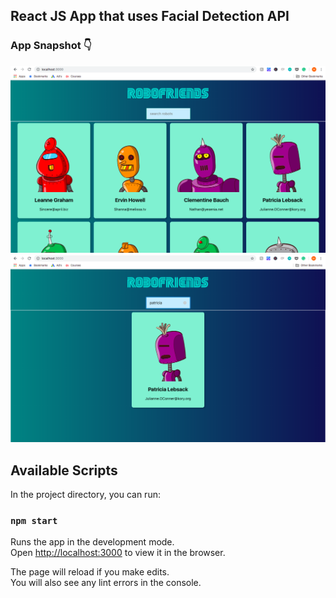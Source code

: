## React JS App that uses Facial Detection API 

### App Snapshot 👇 

!["Screenshot of Robofriends Homepage"](https://github.com/MarcGregi/robofriends-react-app/blob/master/docs/robofriends-home.png)
!["Screenshot of Robofriends Search Functionality"](https://github.com/MarcGregi/robofriends-react-app/blob/master/docs/robofriends-search.png)


## Available Scripts

In the project directory, you can run:

### `npm start`

Runs the app in the development mode.<br>
Open [http://localhost:3000](http://localhost:3000) to view it in the browser.

The page will reload if you make edits.<br>
You will also see any lint errors in the console.


